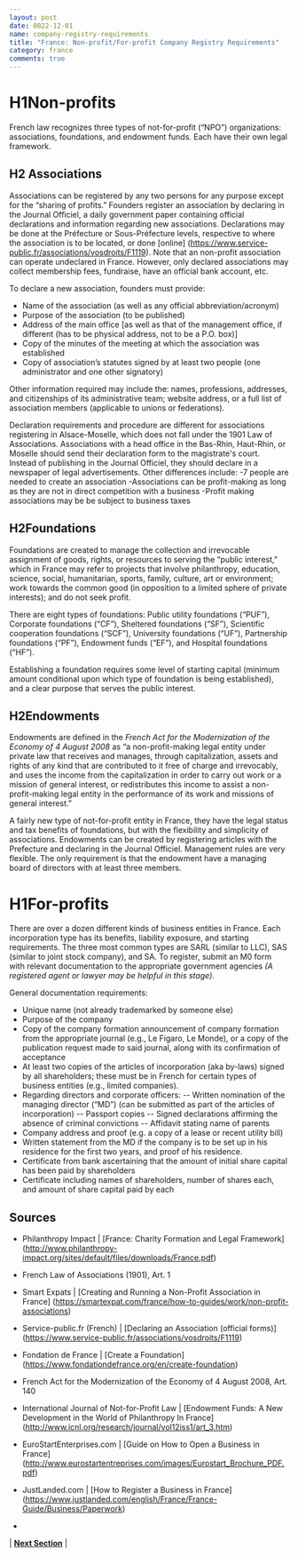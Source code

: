 ```yaml
---
layout: post
date: 0022-12-01
name: company-registry-requirements
title: "France: Non-profit/For-profit Company Registry Requirements"
category: france
comments: true
---
```


# H1Non-profits
French law recognizes three types of not-for-profit (“NPO”) organizations: associations, foundations, and endowment funds. Each have their own legal framework. 

## H2 Associations
Associations can be registered by any two persons for any purpose except for the “sharing of profits.” Founders register an association by declaring in the Journal Officiel, a daily government paper containing official declarations and information regarding new associations. Declarations may be done at the Préfecture or Sous-Préfecture levels, respective to where the association is to be located, or done [online] (https://www.service-public.fr/associations/vosdroits/F1119). Note that an non-profit association can operate undeclared in France. However, only declared associations may collect membership fees, fundraise, have an official bank account, etc.
 
To declare a new association, founders must provide: 
- Name of the association (as well as any official abbreviation/acronym)
- Purpose of the association (to be published)
- Address of the main office [as well as that of the management office, if different (has to be physical address, not to be a P.O. box)]
- Copy of the minutes of the meeting at which the association was established
- Copy of association’s statutes signed by at least two people (one administrator and one other signatory)

Other information required may include the: names, professions, addresses, and citizenships of its administrative team; website address, or a full list of association members (applicable to unions or federations).

Declaration requirements and procedure are different for associations registering in Alsace-Moselle, which does not fall under the 1901 Law of Associations. Associations with a head office in the Bas-Rhin, Haut-Rhin, or Moselle should send their declaration form to the magistrate's court. Instead of publishing in the Journal Officiel, they should declare in a newspaper of legal advertisements. Other differences include:
-7 people are needed to create an association
-Associations can be profit-making as long as they are not in direct competition with a business
-Profit making associations may be be subject to business taxes

## H2Foundations
Foundations are created to manage the collection and irrevocable assignment of goods, rights, or resources to serving the “public interest,” which in France may refer to projects that involve philanthropy, education, science, social, humanitarian, sports, family, culture, art or environment; work towards the common good (in opposition to a limited sphere of private interests); and do not seek profit.

There are eight types of foundations: Public utility foundations (“PUF”), Corporate foundations (“CF”), Sheltered foundations (“SF”), Scientific cooperation foundations (“SCF”), University foundations (“UF”), Partnership foundations (“PF”), Endowment funds (“EF”), and Hospital foundations (“HF”). 

Establishing a foundation requires some level of starting capital (minimum amount conditional upon which type of foundation is being established), and a clear purpose that serves the public interest. 

## H2Endowments
Endowments are defined in the *French Act for the Modernization of the Economy of 4 August 2008* as “a non-profit-making legal entity under private law that receives and manages, through capitalization, assets and rights of any kind that are contributed to it free of charge and irrevocably, and uses the income from the capitalization in order to carry out work or a mission of general interest, or redistributes this income to assist a non-profit-making legal entity in the performance of its work and missions of general interest.” 

A fairly new type of not-for-profit entity in France, they have the legal status and tax benefits of foundations, but with the flexibility and simplicity of associations. Endowments can be created by registering articles with the Prefecture and declaring in the Journal Officiel. Management rules are very flexible. The only requirement is that the endowment have a managing board of directors with at least three members.  

# H1For-profits
There are over a dozen different kinds of business entities in France. Each incorporation type has its benefits, liability exposure, and starting requirements. The three most common types are SARL (similar to LLC), SAS (similar to joint stock company), and SA. To register, submit an M0 form with relevant documentation to the appropriate government agencies *(A registered agent or lawyer may be helpful in this stage).* 

General documentation requirements:
- Unique name (not already trademarked by someone else)
- Purpose of the company
- Copy of the company formation announcement of company formation from the appropriate journal (e.g., Le Figaro, Le Monde), or a copy of the publication request made to said journal, along with its confirmation of acceptance
- At least two copies of the articles of incorporation (aka by-laws) signed by all shareholders; these must be in French for certain types of business entities (e.g., limited companies).
- Regarding directors and corporate officers:
-- Written nomination of the managing director (“MD”) (can be submitted as part of the articles of incorporation)
-- Passport copies
-- Signed declarations affirming the absence of criminal convictions
-- Affidavit stating name of parents
- Company address and proof (e.g. a copy of a lease or recent utility bill)
- Written statement from the MD if the company is to be set up in his residence for the first two years, and proof of his residence.
- Certificate from bank ascertaining that the amount of initial share capital has been paid by shareholders
- Certificate including names of shareholders, number of shares each, and amount of share capital paid by each

Sources
---
- Philanthropy Impact | [France: Charity Formation and Legal Framework] (http://www.philanthropy-impact.org/sites/default/files/downloads/France.pdf)
- French Law of Associations (1901), Art. 1
- Smart Expats | [Creating and Running a Non-Profit Association in France] (https://smartexpat.com/france/how-to-guides/work/non-profit-associations)
- Service-public.fr (French) | [Declaring an Association (official forms)] (https://www.service-public.fr/associations/vosdroits/F1119)
- Fondation de France | [Create a Foundation] (https://www.fondationdefrance.org/en/create-foundation) 
- French Act for the Modernization of the Economy of 4 August 2008, Art. 140
- International Journal of Not-for-Profit Law | [Endowment Funds: A New Development in the World of Philanthropy In France] (http://www.icnl.org/research/journal/vol12iss1/art_3.htm)
- EuroStartEnterprises.com | [Guide on How to Open a Business in France] (http://www.eurostartentreprises.com/images/Eurostart_Brochure_PDF.pdf)
- JustLanded.com | [How to Register a Business in France] (https://www.justlanded.com/english/France/France-Guide/Business/Paperwork) 

- 


| **[Next Section]( https://neo-project.github.io/global-blockchain-compliance-hub//france/france-team-member-nationality-requirements.html)** |
